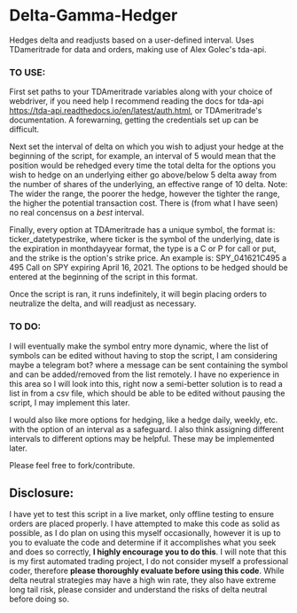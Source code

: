 # Delta-Gamma-Hedger
Hedges delta and readjusts based on a user-defined interval.  Uses TDameritrade for data and orders, making use of Alex Golec's tda-api.

### TO USE: 
First set paths to your TDAmeritrade variables along with your choice of webdriver, if you need help I recommend reading the docs for tda-api https://tda-api.readthedocs.io/en/latest/auth.html, or TDAmeritrade's documentation. A forewarning, getting the credentials set up can be difficult.

Next set the interval of delta on which you wish to adjust your hedge at the beginning of the script, for example, an interval of 5 would mean that the position would be rehedged every time the total delta for the options you wish to hedge on an underlying either go above/below 5 delta away from the number of shares of the underlying, an effective range of 10 delta.  Note: The wider the range, the poorer the hedge, however the tighter the range, the higher the potential transaction cost.  There is (from what I have seen) no real concensus on a _best_ interval.

Finally, every option at TDAmeritrade has a unique symbol, the format is: ticker_datetypestrike, where ticker is the symbol of the underlying, date is the expiration in monthdayyear format, the type is a C or P for call or put, and the strike is the option's strike price. An example is: SPY_041621C495 a 495 Call on SPY expiring April 16, 2021. The options to be hedged should be entered at the beginning of the script in this format.  

Once the script is ran, it runs indefinitely, it will begin placing orders to neutralize the delta, and will readjust as necessary.

### TO DO:
I will eventually make the symbol entry more dynamic, where the list of symbols can be edited without having to stop the script, I am considering maybe a telegram bot? where a message can be sent containing the symbol and can be added/removed from the list remotely. I have no experience in this area so I will look into this, right now a semi-better solution is to read a list in from a csv file, which should be able to be edited without pausing the script, I may implement this later.

I would also like more options for hedging, like a hedge daily, weekly, etc. with the option of an interval as a safeguard.  I also think assigning different intervals to different options may be helpful. These may be implemented later.  

Please feel free to fork/contribute.


## Disclosure:
I have yet to test this script in a live market, only offline testing to ensure orders are placed properly.  I have attempted to make this code as solid as possible, as I do plan on using this myself occasionally, however it is up to you to evaluate the code and determine if it accomplishes what you seek and does so correctly, **I highly encourage you to do this**.  I will note that this is my first automated trading project, I do not consider myself a professional coder, therefore **please thoroughly evaluate before using this code**. While delta neutral strategies may have a high win rate, they also have extreme long tail risk, please consider and understand the risks of delta neutral before doing so.
